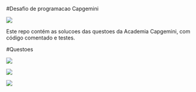 #Desafio de programacao Capgemini

<img src="https://capgemini.proway.com.br/assets/img/logo-capgemini.png" target="_blank"> </a>

Este repo contém as solucoes das questoes da Academia Capgemini, com código comentado e testes.

#Questoes

<img src="https://i.imgur.com/C41MkvQ.png" target="_blank"> </a>

<img src="https://i.imgur.com/EVjKzuJ.png" target="_blank"> </a>

<img src="https://i.imgur.com/7WutPNl.png" target="_blank"> </a>





